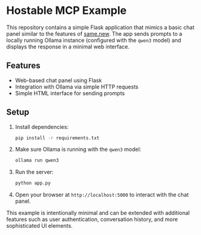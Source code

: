 # Hostable MCP Example

This repository contains a simple Flask application that mimics a basic chat panel similar to the features of [same.new](https://same.new/). The app sends prompts to a locally running Ollama instance (configured with the `qwen3` model) and displays the response in a minimal web interface.

## Features
- Web-based chat panel using Flask
- Integration with Ollama via simple HTTP requests
- Simple HTML interface for sending prompts

## Setup
1. Install dependencies:
   ```bash
   pip install -r requirements.txt
   ```
2. Make sure Ollama is running with the `qwen3` model:
   ```bash
   ollama run qwen3
   ```
3. Run the server:
   ```bash
   python app.py
   ```
4. Open your browser at `http://localhost:5000` to interact with the chat panel.

This example is intentionally minimal and can be extended with additional features such as user authentication, conversation history, and more sophisticated UI elements.
